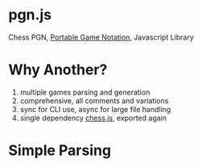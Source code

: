 # pgn.js

Chess PGN, [Portable Game Notation](http://www.saremba.de/chessgml/standards/pgn/pgn-complete.htm), Javascript Library

# Why Another?

1. multiple games parsing and generation
2. comprehensive, all comments and variations
3. sync for CLI use, async for large file handling
4. single dependency [chess.js](https://github.com/jhlywa/chess.js), exported again

# Simple Parsing

